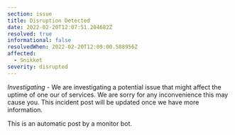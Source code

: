 ```yaml
---
section: issue
title: Disruption Detected
date: 2022-02-20T12:07:51.204682Z
resolved: true
informational: false
resolvedWhen: 2022-02-20T12:09:00.588956Z
affected:
  - Snikket
severity: disrupted
---
```

*Investigating* - We are investigating a potential issue that might affect the uptime of one our of services. We are sorry for any inconvenience this may cause you. This incident post will be updated once we have more information.

This is an automatic post by a monitor bot.
        